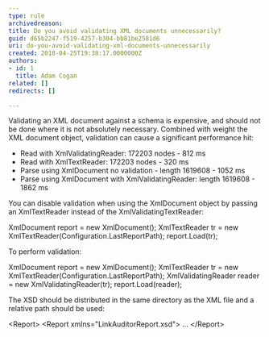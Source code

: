 ```yaml
---
type: rule
archivedreason: 
title: Do you avoid validating XML documents unnecessarily?
guid: d65b2247-f519-4257-b304-bb81be2581d6
uri: do-you-avoid-validating-xml-documents-unnecessarily
created: 2018-04-25T19:38:17.0000000Z
authors:
- id: 1
  title: Adam Cogan
related: []
redirects: []

---
```


Validating an XML document against a schema is expensive, and should not be done where it is not absolutely necessary. Combined with weight the XML document object, validation can cause a significant performance hit:

* Read with XmlValidatingReader: 172203 nodes - 812 ms
* Read with XmlTextReader: 172203 nodes - 320 ms
* Parse using XmlDocument no validation - length 1619608 - 1052 ms
* Parse using XmlDocument with XmlValidatingReader: length 1619608 - 1862 ms


You can disable validation when using the XmlDocument object by passing an XmlTextReader instead of the XmlValidatingTextReader:

<!--endintro-->

XmlDocument report = new XmlDocument();
 XmlTextReader tr = new XmlTextReader(Configuration.LastReportPath);
 report.Load(tr);

To perform validation:

XmlDocument report = new XmlDocument();
 XmlTextReader tr = new XmlTextReader(Configuration.LastReportPath);
 XmlValidatingReader reader = new XmlValidatingReader(tr);
 report.Load(reader);

The XSD should be distributed in the same directory as the XML file and a relative path should be used:

&lt;Report&gt; &lt;Report xmlns="LinkAuditorReport.xsd"&gt;
 ... &lt;/Report&gt;
